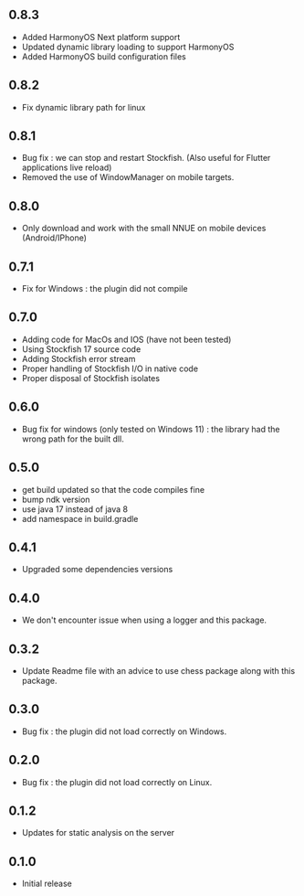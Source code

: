 ## 0.8.3

- Added HarmonyOS Next platform support
- Updated dynamic library loading to support HarmonyOS
- Added HarmonyOS build configuration files

## 0.8.2

- Fix dynamic library path for linux

## 0.8.1

- Bug fix : we can stop and restart Stockfish. (Also useful for Flutter applications live reload)
- Removed the use of WindowManager on mobile targets.

## 0.8.0

- Only download and work with the small NNUE on mobile devices (Android/IPhone)

## 0.7.1

- Fix for Windows : the plugin did not compile

## 0.7.0

- Adding code for MacOs and IOS (have not been tested)
- Using Stockfish 17 source code
- Adding Stockfish error stream
- Proper handling of Stockfish I/O in native code
- Proper disposal of Stockfish isolates

## 0.6.0

- Bug fix for windows (only tested on Windows 11) : the library had the wrong path for the built dll.

## 0.5.0

- get build updated so that the code compiles fine
- bump ndk version
- use java 17 instead of java 8
- add namespace in build.gradle

## 0.4.1

- Upgraded some dependencies versions

## 0.4.0

- We don't encounter issue when using a logger and this package.

## 0.3.2

- Update Readme file with an advice to use chess package along with this package.

## 0.3.0

- Bug fix : the plugin did not load correctly on Windows.

## 0.2.0

- Bug fix : the plugin did not load correctly on Linux.

## 0.1.2

- Updates for static analysis on the server

## 0.1.0

- Initial release
